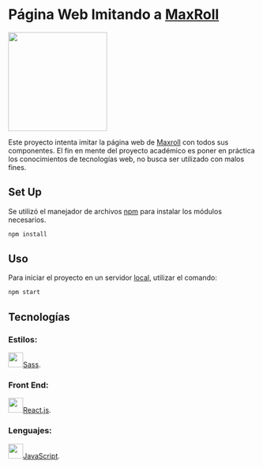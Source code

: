 # Página Web Imitando a [MaxRoll](https://maxroll.gg)
<img src="https://assets.maxroll.gg/wp-content/assets/img/maxroll-logo.png" width="200px">

Este proyecto intenta imitar la página web de [Maxroll](https://maxroll.gg) con todos sus componentes.
El fin en mente del proyecto académico es poner en práctica los conocimientos de tecnologías web, no busca ser utilizado con malos fines.

## Set Up
Se utilizó el manejador de archivos [npm](https://docs.npmjs.com/getting-started) para instalar los módulos necesarios.
```bash
npm install
```

## Uso
Para iniciar el proyecto en un servidor [local](http://localhost:3000/), utilizar el comando:
```bash
npm start
```
## Tecnologías
### Estilos:
  <img src="https://sass-lang.com/assets/img/logos/logo-b6e1ef6e.svg" width="30px">[Sass](https://sass-lang.com).
### Front End:
  <img src="https://upload.wikimedia.org/wikipedia/commons/thumb/4/47/React.svg/1200px-React.svg.png" width="30px">[React.js](https://react.dev).
### Lenguajes: 
  <img src="https://www.freepnglogos.com/uploads/javascript-png/javascript-logo-transparent-logo-javascript-images-3.png" width="30px">[JavaScript](https://developer.mozilla.org/es/docs/Web/JavaScript).


